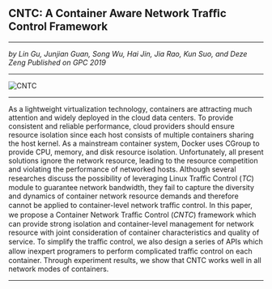 ## CNTC: A Container Aware Network Traﬃc Control Framework

------------

*by Lin Gu, Junjian Guan, Song Wu, Hai Jin, Jia Rao, Kun Suo, and Deze Zeng*
*Published on GPC 2019*

------------

![CNTC](https://cdn.img.wenhairu.com/images/2019/10/02/8rgyg.png "CNTC")

------------

As a lightweight virtualization technology, containers are attracting much attention and widely deployed in the cloud data centers. To provide consistent and reliable performance, cloud providers should ensure resource isolation since each host consists of multiple containers sharing the host kernel. As a mainstream container system, Docker uses CGroup to provide CPU, memory, and disk resource isolation. Unfortunately, all present solutions ignore the network resource, leading to the resource competition and violating the performance of networked hosts. Although several researches discuss the possibility of leveraging Linux Traﬃc Control (*TC*) module to guarantee network bandwidth, they fail to capture the diversity and dynamics of container network resource demands and therefore cannot be applied to container-level network traﬃc control. In this paper, we propose a Container Network Traﬃc Control (*CNTC*) framework which can provide strong isolation and container-level management for network resource with joint consideration of container characteristics and quality of service. To simplify the traﬃc control, we also design a series of APIs which allow inexpert programers to perform complicated traﬃc control on each container. Through experiment results, we show that CNTC works well in all network modes of containers.

------------

